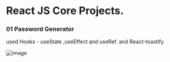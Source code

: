 # React JS Core Projects.

### 01 Password Generator
used Hooks - useState ,useEffect and useRef.
and React-toastify

![image](https://github.com/user-attachments/assets/10b895ae-9624-468b-ab3f-7c41b5341b66)
